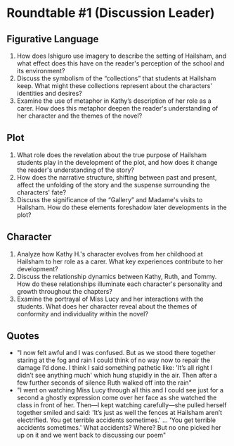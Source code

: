 # Roundtable #1 (Discussion Leader)

## Figurative Language
1. How does Ishiguro use imagery to describe the setting of Hailsham, and what effect does this have on the reader's perception of the school and its environment?
2. Discuss the symbolism of the “collections” that students at Hailsham keep. What might these collections represent about the characters' identities and desires?
3. Examine the use of metaphor in Kathy’s description of her role as a carer. How does this metaphor deepen the reader's understanding of her character and the themes of the novel?

## Plot
1. What role does the revelation about the true purpose of Hailsham students play in the development of the plot, and how does it change the reader's understanding of the story?
2. How does the narrative structure, shifting between past and present, affect the unfolding of the story and the suspense surrounding the characters' fate?
3. Discuss the significance of the “Gallery” and Madame's visits to Hailsham. How do these elements foreshadow later developments in the plot?

## Character
1. Analyze how Kathy H.'s character evolves from her childhood at Hailsham to her role as a carer. What key experiences contribute to her development?
2. Discuss the relationship dynamics between Kathy, Ruth, and Tommy. How do these relationships illuminate each character's personality and growth throughout the chapters?
3. Examine the portrayal of Miss Lucy and her interactions with the students. What does her character reveal about the themes of conformity and individuality within the novel?

## Quotes
- "I now felt awful and I was confused. But as we stood there together staring at the fog and rain I could think of no way now to repair the damage I’d done. I think I said something pathetic like: 'It’s all right I didn’t see anything much' which hung stupidly in the air. Then after a few further seconds of silence Ruth walked off into the rain"
- "I went on watching Miss Lucy through all this and I could see just for a second a ghostly expression come over her face as she watched the class in front of her. Then—I kept watching carefully—she pulled herself together smiled and said: 'It’s just as well the fences at Hailsham aren’t electrified. You get terrible accidents sometimes.' ... 'You get terrible accidents sometimes.' What accidents? Where? But no one picked her up on it and we went back to discussing our poem"​